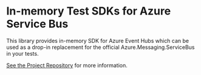 # In-memory Test SDKs for Azure Service Bus

This library provides in-memory SDK for Azure Event Hubs which can be used as a drop-in replacement for the official Azure.Messaging.ServiceBus in your tests.

[See the Project Repository](https://github.com/spotflow-io/in-memory-azure-test-sdk) for more information.
